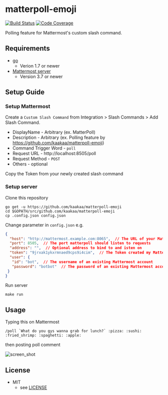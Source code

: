 # matterpoll-emoji

[![Build Status](https://travis-ci.org/kaakaa/matterpoll-emoji.svg?branch=master)](https://travis-ci.org/kaakaa/matterpoll-emoji)
[![Code Coverage](https://codecov.io/gh/kaakaa/matterpoll-emoji/branch/master/graph/badge.svg)](https://codecov.io/gh/kaakaa/matterpoll-emoji/branch/master)

Polling feature for Mattermost's custom slash command.

## Requirements
- [go](https://golang.org/)
    - Verion 1.7 or newer
- [Mattermost server](https://about.mattermost.com/)
    - Version 3.7 or newer

## Setup Guide

### Setup Mattermost

Create a `Custom Slash Command` from Integration > Slash Commands > Add Slash Command.

* DisplayName - Arbitrary (ex. MatterPoll)
* Description - Arbitrary (ex. Polling feature by https://github.com/kaakaa/matterpoll-emoji)
* Command Trigger Word - `poll`
* Request URL - http://localhost:8505/poll
* Request Method - `POST`
* Others - optional

Copy the Token from your newly created slash command

### Setup server

Clone this repository
```
go get -u https://github.com/kaakaa/matterpoll-emoji
cd $GOPATH/src/github.com/kaakaa/matterpoll-emoji
cp .config.json config.json
```

Change parameter in `config.json` e.g.
```json
{
  "host": "http://mattermost.example.com:8065",  // The URL of your Mattermost server
  "port": 8505,  // The port matterpoll should listen to requests
  "address": "",  // Optional address to bind to and isten on
  "token": "9jrxak1ykxrmnaed9cps9i4cim",  // The Token created my Mattermost
  "user": {
   "id": "bot",  // The username of an existing Mattermost account
   "password": "botbot"  // The password of an existing Mattermost account
 }
}
```

Run server
```
make run
```

## Usage

Typing this on Mattermost

```
/poll `What do you gys wanna grab for lunch?` :pizza: :sushi: :fried_shrimp: :spaghetti: :apple:
```

then posting poll comment

![screen_shot](https://raw.githubusercontent.com/kaakaa/matterpoll-emoji/master/matterpoll-emoji.png)

## License
* MIT
  * see [LICENSE](LICENSE)

